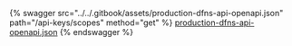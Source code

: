 {% swagger src="../../.gitbook/assets/production-dfns-api-openapi.json" path="/api-keys/scopes" method="get" %}
[production-dfns-api-openapi.json](../../.gitbook/assets/production-dfns-api-openapi.json)
{% endswagger %}

